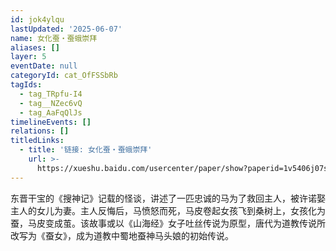 ```yaml
---
id: jok4ylqu
lastUpdated: '2025-06-07'
name: 女化蚕・蚕蛾崇拜
aliases: []
layer: 5
eventDate: null
categoryId: cat_OfFSSbRb
tagIds:
  - tag_TRpfu-I4
  - tag__NZec6vQ
  - tag_AaFqQlJs
timelineEvents: []
relations: []
titledLinks:
  - title: '链接: 女化蚕・蚕蛾崇拜'
    url: >-
      https://xueshu.baidu.com/usercenter/paper/show?paperid=1v5406j07s3q0eq0xp6w0xm0u6743602
---
```

东晋干宝的《搜神记》记载的怪谈，讲述了一匹忠诚的马为了救回主人，被许诺娶主人的女儿为妻。主人反悔后，马愤怒而死，马皮卷起女孩飞到桑树上，女孩化为蚕，马皮变成茧。该故事或以《山海经》女子吐丝传说为原型，唐代为道教传说所改写为《蚕女》，成为道教中蜀地蚕神马头娘的初始传说。

